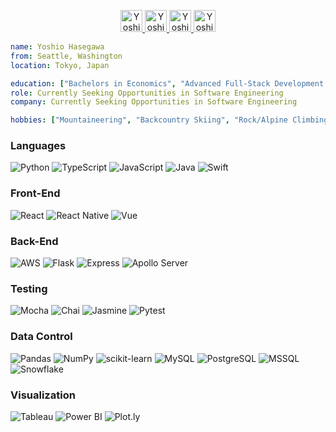 <p align="center">
  <a href="https://www.linkedin.com/in/yoshiohasegawa">
    <img alt="Yoshio's LinkedIn" width="35px" src="https://image.flaticon.com/icons/png/512/1409/1409945.png" />
  </a>
  <a href="https://twitter.com/yoshiohasegawa">
    <img alt="Yoshio's Twitter" width="35px" src="https://image.flaticon.com/icons/png/512/179/179342.png" />
  </a>
  <a href="https://www.instagram.com/yoshioshasegawa">
    <img alt="Yoshio's Instagram" width="35px" src="https://image.flaticon.com/icons/png/512/2111/2111463.png" />
  </a>
  <a href="https://open.spotify.com/user/yoshiohasegawa206">
    <img alt="Yoshio's Spotify" width="35px" src="https://image.flaticon.com/icons/png/512/174/174872.png" />
  </a>
</p>

```yaml
name: Yoshio Hasegawa
from: Seattle, Washington
location: Tokyo, Japan

education: ["Bachelors in Economics", "Advanced Full-Stack Development Bootcamp"]
role: Currently Seeking Opportunities in Software Engineering
company: Currently Seeking Opportunities in Software Engineering

hobbies: ["Mountaineering", "Backcountry Skiing", "Rock/Alpine Climbing", "Cycling", "Hiking", "Traveling"]
```
### Languages
![Python](https://img.shields.io/badge/-Python-000?&logo=python)
![TypeScript](https://img.shields.io/badge/-TypeScript-000?&logo=typescript)
![JavaScript](https://img.shields.io/badge/-JavaScript-000?&logo=javascript)
![Java](https://img.shields.io/badge/-Java-000?&logo=java&logoColor=007396)
![Swift](https://img.shields.io/badge/-Swift-000?&logo=swift)

### Front-End
![React](https://img.shields.io/badge/-React-000?&logo=react)
![React Native](https://img.shields.io/badge/-React%20Native-000?&logo=react)
![Vue](https://img.shields.io/badge/-Vue-000?logo=vue.js)

### Back-End
![AWS](https://img.shields.io/badge/-AWS-000?&logo=amazon-aws&logoColor=F90)
![Flask](https://img.shields.io/badge/-Flask-000?logo=flask)
![Express](https://img.shields.io/badge/-Express-000?logo=express)
![Apollo Server](https://img.shields.io/badge/-Apollo%20Server-000?logo=apollo-graphql)

### Testing
![Mocha](https://img.shields.io/badge/-Mocha-000?logo=mocha)
![Chai](https://img.shields.io/badge/-Chai-000?logo=chai)
![Jasmine](https://img.shields.io/badge/-Jasmine-000?logo=jasmine)
![Pytest](https://img.shields.io/badge/-Pytest-000?logo=pytest)

### Data Control
![Pandas](https://img.shields.io/badge/-Pandas-000?logo=pandas)
![NumPy](https://img.shields.io/badge/-NumPy-000?logo=numpy)
![scikit-learn](https://img.shields.io/badge/-scikit%20learn-000?logo=scikitlearn)
![MySQL](https://img.shields.io/badge/-MySQL-000?logo=mysql)
![PostgreSQL](https://img.shields.io/badge/-PostgreSQL-000?logo=postgresql)
![MSSQL](https://img.shields.io/badge/-MSSQL-000?logo=microsoft-sql-server)
![Snowflake](https://img.shields.io/badge/-Snowflake-000?logo=snowflake)

### Visualization
![Tableau](https://img.shields.io/badge/-Tableau-000?logo=tableau)
![Power BI](https://img.shields.io/badge/-Power%20BI-000?logo=power-bi)
![Plot.ly](https://img.shields.io/badge/-plotly-000?logo=plotly)
